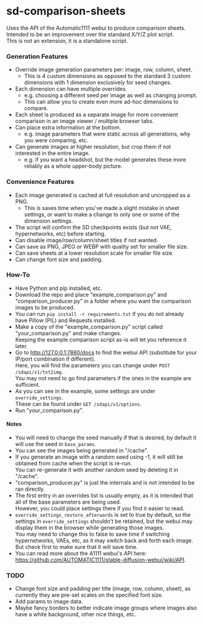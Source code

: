 # sd-comparison-sheets
Uses the API of the Automatic1111 webui to produce comparison sheets.  
Intended to be an improvement over the standard X/Y/Z plot script.  
This is not an extension, it is a standalone script.

### Generation Features
* Override image generation parameters per: image, row, column, sheet.
  * This is 4 custom dimensions as opposed to the standard 3 custom dimensions with 1 dimension exclusively for seed changes.
* Each dimension can have multiple overrides.
  * e.g. choosing a different seed per image as well as changing prompt.
  * This can allow you to create even more ad-hoc dimensions to compare.
* Each sheet is produced as a separate image for more convenient comparison in an image viewer / multiple browser tabs.
* Can place extra information at the bottom.
  * e.g. image parameters that were static across all generations, why you were comparing, etc.
* Can generate images at higher resolution, but crop them if not interested in the entire image.
  * e.g. if you want a headshot, but the model generates these more reliably as a whole upper-body picture.
  
### Convenience Features
* Each image generated is cached at full resolution and uncropped as a PNG.
  * This is saves time when you've made a slight mistake in sheet settings, or want to make a change to only one or some of the dimension settings.
* The script will confirm the SD checkpoints exists (but not VAE, hypernetworks, etc) before starting. 
* Can disable image/row/column/sheet titles if not wanted.
* Can save as PNG, JPEG or WEBP with quality set for smaller file size.
* Can save sheets at a lower resolution scale for smaller file size.
* Can change font size and padding.

### How-To
* Have Python and pip installed, etc.
* Download the repo and place "example_comparison.py" and "comparison_producer.py" in a folder where you want the comparison images to be produced.
* You can run `pip install -r requirements.txt` if you do not already have Pillow (PIL) and Requests installed.
* Make a copy of the "example_comparison.py" script called "your_comparison.py" and make changes.  
  Keeping the example comparison script as-is will let you reference it later.
* Go to http://127.0.0.1:7860/docs to find the webui API (substitute for your IP/port combination if different).  
  Here, you will find the parameters you can change under `POST /sdapi/v1/txt2img`.  
  You may not need to go find parameters if the ones in the example are sufficient.
* As you can see in the example, some settings are under `override_settings`.  
  These can be found under `GET /sdapi/v1/options`.
* Run "your_comparison.py".

#### Notes
* You will need to change the seed manually if that is desired, by default it will use the seed in `base_params`.
* You can see the images being generated in "/cache".
* If you generate an image with a random seed using -1, it will still be obtained from cache when the script is re-run.  
  You can re-generate it with another random seed by deleting it in "/cache".
* "comparison_producer.py" is just the internals and is not intended to be ran directly.
* The first entry in an overrides list is usually empty, as it is intended that all of the base parameters are being used.  
  However, you could place settings there if you find it easier to read.
* `override_settings_restore_afterwards` is set to true by default, so the settings in `override_settings` shouldn't be retained, but the webui may display them in the browser while generating those images.  
  You may need to change this to false to save time if switching hypernetworks, VAEs, etc, as it may switch back and forth each image. But check first to make sure that it will save time.
* You can read more about the A1111 webui's API here: https://github.com/AUTOMATIC1111/stable-diffusion-webui/wiki/API.

### TODO
* Change font size and padding per title (image, row, column, sheet), as currently they are pre-set scales on the specified font size.
* Add params to image data. 
* Maybe fancy borders to better indicate image groups where images also have a white background, other nice things, etc.
